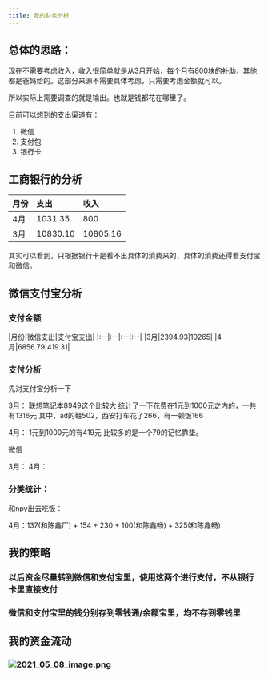 ```yaml
---
title: 我的财务分析
---
```


## 总体的思路：

现在不需要考虑收入，收入很简单就是从3月开始，每个月有800块的补助，其他都是爸妈给的。这部分来源不需要具体考虑，只需要考虑金额就可以。

所以实际上需要调查的就是输出。也就是钱都花在哪里了。

目前可以想到的支出渠道有：

1. 微信
2. 支付包
3. 银行卡
## 工商银行的分析

|月份|支出|收入|
|:--|:--|:--|
|4月|1031.35|800|
|3月|10830.10|10805.16|

其实可以看到，只根据银行卡是看不出具体的消费来的，具体的消费还得看支付宝和微信。
## 微信支付宝分析
### 支付金额

|月份|微信支出|支付宝支出|
|:--|:--|:--|:--|
|3月|2394.93|10265|
|4月|6856.79|419.31|
### 支付分析

先对支付宝分析一下

3月：
联想笔记本8949这个比较大
统计了一下花费在1元到1000元之内的，一共有1316元
其中，ad的鞋502，西安打车花了266，有一顿饭166

4月：
1元到1000元的有419元
比较多的是一个79的记忆靠垫。

微信

3月：
4月：
### 分类统计：

和npy出去吃饭：

4月：137(和陈鑫厂) + 154 + 230 + 100(和陈鑫畅) + 325(和陈鑫畅)
## 我的策略
### 以后资金尽量转到微信和支付宝里，使用这两个进行支付，**不从银行卡里直接支付**
### 微信和支付宝里的钱分别存到零钱通/余额宝里，**均不存到零钱里**
## 我的资金流动
### ![2021_05_08_image.png](https://cdn.logseq.com/%2Fd5a75dda-dede-4a9d-aa16-9f5f77ff7626a4642f32-fd5c-417a-a61d-6b8280b190f12021_05_08_image.png?Expires=4774077487&Signature=YlhWcKPA4sd8uE8BfD~9ASu6FeKzkEwOQ1uaZ7xKl9bdENOSxALsQ0boPr1DCvV7dbbc5DolWZU550Grx-lTfVKForD3eET9pEofLzQGC~iLddCAcsKHDqtuT6u4dkfPVbAimZUl-mr3eHjqFMsP2uMp34iSHImtMc9eCs5j-7qyUyqOzaB9vmhaszxitjbzOGQGRm8jVSo-cP2dfjjZmI3lj1EuABG73ENIZq-3GRNnCWWk0EGgeGLgqSyEMs00XKl70y7dMnzUclUUp73SwFIkIjLfrogCqLVXZgYhgsVynnVYTSRaPRpgDSyets1nQX~R7iF8dOWN2CIPpq8QYw__&Key-Pair-Id=APKAJE5CCD6X7MP6PTEA)

